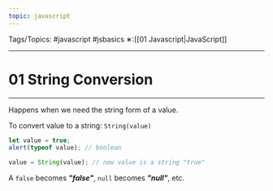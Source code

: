 ```yaml
---
topic: javascript
---
```

Tags/Topics: #javascript #jsbasics 
∗:[[01 Javascript|JavaScript]] 

---
# 01 String Conversion

--- 
Happens when we need the string form of a value.

To convert value to a string:
`String(value)`
```javascript
let value = true;
alert(typeof value); // boolean

value = String(value); // now value is a string "true"

```
A `false` becomes ___"false"___,
`null` becomes ___"null"___, etc.
